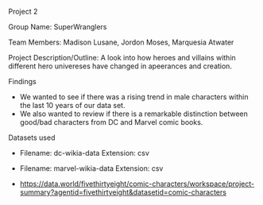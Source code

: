 Project 2

Group Name: 
SuperWranglers

Team Members: 
Madison Lusane, Jordon Moses, Marquesia Atwater

Project Description/Outline:
A look into how heroes and villains within different hero univereses have changed in apeerances and creation.
 
Findings
- We wanted to see if there was a rising trend in male characters within the last 10 years of our data set.
- We also wanted to review if there is a remarkable distinction between good/bad characters from DC and Marvel comic books.


Datasets used

- Filename: dc-wikia-data       Extension: csv
- Filename: marvel-wikia-data       Extension: csv

- https://data.world/fivethirtyeight/comic-characters/workspace/project-summary?agentid=fivethirtyeight&datasetid=comic-characters

